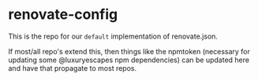 # renovate-config

This is the repo for our `default` implementation of renovate.json.

If most/all repo's extend this, then things like the npmtoken (necessary for updating some @luxuryescapes npm dependencies) can be
updated here and have that propagate to most repos.
